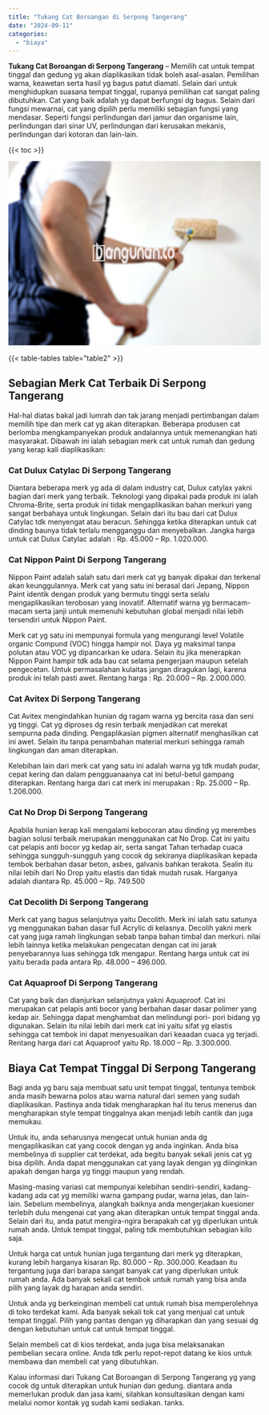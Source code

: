 ```yaml
---
title: "Tukang Cat Boroangan di Serpong Tangerang"
date: "2024-09-11"
categories: 
  - "biaya"
---
```


**Tukang Cat Boroangan di Serpong Tangerang** – Memilih cat untuk tempat tinggal dan gedung yg akan diaplikasikan tidak boleh asal-asalan. Pemilihan warna, keawetan serta hasil yg bagus patut diamati. Selain dari untuk menghidupkan suasana tempat tinggal, rupanya pemilihan cat sangat paling dibutuhkan. Cat yang baik adalah yg dapat berfungsi dg bagus. Selain dari fungsi mewarnai, cat yang dipilih perlu memiliki sebagian fungsi yang mendasar. Seperti fungsi perlindungan dari jamur dan organisme lain, perlindungan dari sinar UV, perlindungan dari kerusakan mekanis, perlindungan dari kotoran dan lain-lain.

{{< toc >}}

![Tukang Cat Boroangan di Serpong Tangerang](/images/jasa-cat-murah02.png)

{{< table-tables table="table2" >}}

## Sebagian Merk Cat Terbaik Di Serpong Tangerang

Hal-hal diatas bakal jadi lumrah dan tak jarang menjadi pertimbangan dalam memilih tipe dan merk cat yg akan diterapkan. Beberapa produsen cat berlomba mengkampanyekan produk andalannya untuk memenangkan hati masyarakat. Dibawah ini ialah sebagian merk cat untuk rumah dan gedung yang kerap kali diaplikasikan:

### Cat Dulux Catylac Di Serpong Tangerang

Diantara beberapa merk yg ada di dalam industry cat, Dulux catylax yakni bagian dari merk yang terbaik. Teknologi yang dipakai pada produk ini ialah Chroma-Brite, serta produk ini tidak mengaplikasikan bahan merkuri yang sangat berbahaya untuk lingkungan. Selain dari itu bau dari cat Dulux Catylac tdk menyengat atau beracun. Sehingga ketika diterapkan untuk cat dinding baunya tidak terlalu mengganggu dan menyebalkan. Jangka harga untuk cat Dulux Catylac adalah : Rp. 45.000 – Rp. 1.020.000.

### Cat Nippon Paint Di Serpong Tangerang

Nippon Paint adalah salah satu dari merk cat yg banyak dipakai dan terkenal akan keunggulannya. Merk cat yang satu ini berasal dari Jepang, Nippon Paint identik dengan produk yang bermutu tinggi serta selalu mengaplikasikan terobosan yang inovatif. Alternatif warna yg bermacam-macam serta janji untuk memenuhi kebutuhan global menjadi nilai lebih tersendiri untuk Nippon Paint.

Merk cat yg satu ini mempunyai formula yang mengurangi level Volatile organic Compund (VOC) hingga hampir nol. Daya yg maksimal tanpa polutan atau VOC yg dipancarkan ke udara. Selain itu jika menerapkan Nippon Paint hampir tdk ada bau cat selama pengerjaan maupun setelah pengecetan. Untuk permasalahan kulaitas jangan diragukan lagi, karena produk ini telah pasti awet. Rentang harga : Rp. 20.000 – Rp. 2.000.000.

### Cat Avitex Di Serpong Tangerang

Cat Avitex mengindahkan hunian dg ragam warna yg bercita rasa dan seni yg tinggi. Cat yg diproses dg resin terbaik menjadikan cat merekat sempurna pada dinding. Pengaplikasian pigmen alternatif menghasilkan cat ini awet. Selain itu tanpa penambahan material merkuri sehingga ramah lingkungan dan aman diterapkan.

Kelebihan lain dari merk cat yang satu ini adalah warna yg tdk mudah pudar, cepat kering dan dalam pengguanaanya cat ini betul-betul gampang diterapkan. Rentang harga dari cat merk ini merupakan : Rp. 25.000 – Rp. 1.206.000.

### Cat No Drop Di Serpong Tangerang

Apabila hunian kerap kali mengalami kebocoran atau dinding yg merembes bagian solusi terbaik merupakan menggunakan cat No Drop. Cat ini yaitu cat pelapis anti bocor yg kedap air, serta sangat Tahan terhadap cuaca sehingga sungguh-sungguh yang cocok dg sekiranya diaplikasikan kepada tembok berbahan dasar beton, asbes, galvanis bahkan terakota. Sealin itu nilai lebih dari No Drop yaitu elastis dan tidak mudah rusak. Harganya adalah diantara Rp. 45.000 – Rp. 749.500

### Cat Decolith Di Serpong Tangerang

Merk cat yang bagus selanjutnya yaitu Decolith. Merk ini ialah satu satunya yg menggunakan bahan dasar full Acrylic di kelasnya. Decolih yakni merk cat yang juga ramah lingkungan sebab tanpa bahan timbal dan merkuri. nilai lebih lainnya ketika melakukan pengecatan dengan cat ini jarak penyebarannya luas sehingga tdk mengapur. Rentang harga untuk cat ini yaitu berada pada antara Rp. 48.000 – 496.000.

### Cat Aquaproof Di Serpong Tangerang

Cat yang baik dan dianjurkan selanjutnya yakni Aquaproof. Cat ini merupakan cat pelapis anti bocor yang berbahan dasar dasar polimer yang kedap air. Sehingga dapat menghambat dan melindungi pori- pori bidang yg digunakan. Selain itu nilai lebih dari merk cat ini yaitu sifat yg elastis sehingga cat tembok ini dapat menyesuaikan dari keaadan cuaca yg terjadi. Rentang harga dari cat Aquaproof yaitu Rp. 18.000 – Rp. 3.300.000.

## Biaya Cat Tempat Tinggal Di Serpong Tangerang

Bagi anda yg baru saja membuat satu unit tempat tinggal, tentunya tembok anda masih bewarna polos atau warna natural dari semen yang sudah diaplikasikan. Pastinya anda tidak mengharapkan hal itu terus menerus dan mengharapkan style tempat tinggalnya akan menjadi lebih cantik dan juga memukau.

Untuk itu, anda seharusnya mengecat untuk hunian anda dg mengaplikasikan cat yang cocok dengan yg anda inginkan. Anda bisa membelinya di supplier cat terdekat, ada begitu banyak sekali jenis cat yg bisa dipilih. Anda dapat menggunakan cat yang layak dengan yg diinginkan apakah dengan harga yg tinggi maupun yang rendah.

Masing-masing variasi cat mempunyai kelebihan sendiri-sendiri, kadang-kadang ada cat yg memiliki warna gampang pudar, warna jelas, dan lain-lain. Sebelum membelinya, alangkah baiknya anda mengerjakan kuesioner terlebih dulu mengenai cat yang akan diterapkan untuk tempat tinggal anda. Selain dari itu, anda patut mengira-ngira berapakah cat yg diperlukan untuk rumah anda. Untuk tempat tinggal, paling tdk membutuhkan sebagian kilo saja.

Untuk harga cat untuk hunian juga tergantung dari merk yg diterapkan, kurang lebih harganya kisaran Rp. 80.000 – Rp. 300.000. Keadaan itu tergantung juga dari barapa sangat banyak cat yang diperlukan untuk rumah anda. Ada banyak sekali cat tembok untuk rumah yang bisa anda pilih yang layak dg harapan anda sendiri.

Untuk anda yg berkeinginan membeli cat untuk rumah bisa memperolehnya di toko terdekat kami. Ada banyak sekali tok cat yang menjual cat untuk tempat tinggal. Pilih yang pantas dengan yg diharapkan dan yang sesuai dg dengan kebutuhan untuk cat untuk tempat tinggal.

Selain membeli cat di kios terdekat, anda juga bisa melaksanakan pembelian secara online. Anda tdk perlu repot-repot datang ke kios untuk membawa dan membeli cat yang dibutuhkan.

Kalau informasi dari Tukang Cat Boroangan di Serpong Tangerang yg yang cocok dg untuk diterapkan untuk hunian dan gedung. diantara anda memerlukan produk dan jasa kami, silahkan konsultasikan dengan kami melalui nomor kontak yg sudah kami sediakan. tanks.
